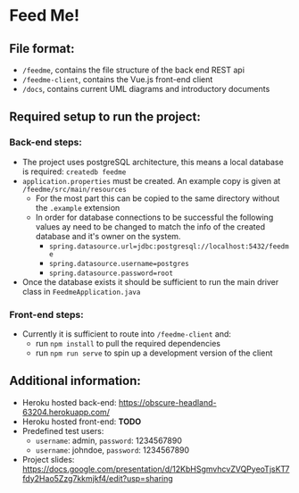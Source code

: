 # Feed Me!

## File format:

- `/feedme`, contains the file structure of the back end REST api
- `/feedme-client`, contains the Vue.js front-end client
- `/docs`, contains current UML diagrams and introductory documents

## Required setup to run the project:
### Back-end steps:

- The project uses postgreSQL architecture, this means a local database is required: `createdb feedme`
- `application.properties` must be created. An example copy is given at `/feedme/src/main/resources`
  - For the most part this can be copied to the same directory without the `.example` extension
  - In order for database connections to be successful the following values ay need to be changed to match the info of the created database and it's owner on the system.
    - `spring.datasource.url=jdbc:postgresql://localhost:5432/feedme`
    - `spring.datasource.username=postgres`
    - `spring.datasource.password=root`
- Once the database exists it should be sufficient to run the main driver class in `FeedmeApplication.java`

### Front-end steps:

- Currently it is sufficient to route into `/feedme-client` and:
  - run `npm install` to pull the required dependencies
  - run `npm run serve` to spin up a development version of the client

## Additional information:

* Heroku hosted back-end: https://obscure-headland-63204.herokuapp.com/
* Heroku hosted front-end: **TODO**
* Predefined test users:
    - `username`: admin, `password`: 1234567890
    - `username`: johndoe, `password`: 1234567890
* Project slides: https://docs.google.com/presentation/d/12KbHSgmvhcvZVQPyeoTjsKT7fdy2Hao5Zzg7kkmjkf4/edit?usp=sharing


